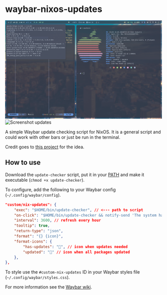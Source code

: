 # waybar-nixos-updates

![Screenshot with updates](screenshot-has-updates.png)
![Screenshot updates](screenshot-updated.png)

A simple Waybar update checking script for NixOS. It is a general script and could work with other bars or just be run in the terminal.

Credit goes to [this project](https://github.com/J-Carder/waybar-apt-updates) for the idea.

## How to use

Download the `update-checker` script, put it in your [PATH](https://unix.stackexchange.com/a/26059) and make it executable (`chmod +x update-checker`).

To configure, add the following to your Waybar config (`~/.config/waybar/config`).


```json
"custom/nix-updates": {
    "exec": "$HOME/bin/update-checker", // <--- path to script
    "on-click": "$HOME/bin/update-checker && notify-send 'The system has been updated'", // refresh on click
    "interval": 3600, // refresh every hour
    "tooltip": true,
    "return-type": "json",
    "format": "{} {icon}",
    "format-icons": {
        "has-updates": "", // icon when updates needed
        "updated": "" // icon when all packages updated
    },
},
```

To style use the `#custom-nix-updates` ID in your Waybar styles file (`~/.config/waybar/styles.css`).

For more information see the [Waybar wiki](https://github.com/Alexays/Waybar/wiki).



